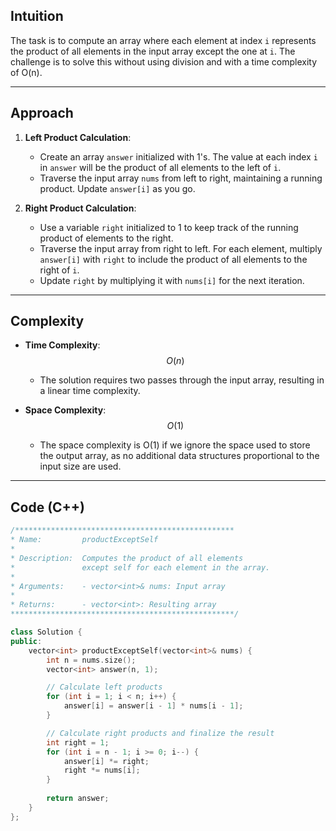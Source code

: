 ## Intuition

The task is to compute an array where each element at index `i` represents the product of all elements in the input array except the one at `i`. The challenge is to solve this without using division and with a time complexity of O(n).

---
## Approach

1. **Left Product Calculation**:
   - Create an array `answer` initialized with 1's. The value at each index `i` in `answer` will be the product of all elements to the left of `i`.
   - Traverse the input array `nums` from left to right, maintaining a running product. Update `answer[i]` as you go.

2. **Right Product Calculation**:
   - Use a variable `right` initialized to 1 to keep track of the running product of elements to the right.
   - Traverse the input array from right to left. For each element, multiply `answer[i]` with `right` to include the product of all elements to the right of `i`.
   - Update `right` by multiplying it with `nums[i]` for the next iteration.
---
## Complexity

- **Time Complexity**: $$O(n)$$
  - The solution requires two passes through the input array, resulting in a linear time complexity.
  
- **Space Complexity**: $$O(1)$$
  - The space complexity is O(1) if we ignore the space used to store the output array, as no additional data structures proportional to the input size are used.
---
## Code (C++)

```cpp
/*************************************************
* Name:         productExceptSelf
* 
* Description:  Computes the product of all elements 
*               except self for each element in the array.
* 
* Arguments:    - vector<int>& nums: Input array
* 
* Returns:      - vector<int>: Resulting array
**************************************************/

class Solution {
public:
    vector<int> productExceptSelf(vector<int>& nums) {
        int n = nums.size();
        vector<int> answer(n, 1);

        // Calculate left products
        for (int i = 1; i < n; i++) {
            answer[i] = answer[i - 1] * nums[i - 1];
        }

        // Calculate right products and finalize the result
        int right = 1;
        for (int i = n - 1; i >= 0; i--) {
            answer[i] *= right;
            right *= nums[i];
        }
        
        return answer;
    }
};
